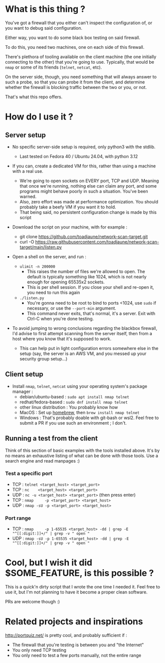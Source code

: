 # What is this thing ?

You've got a firewall that you either can't inspect the configuration of, or you want to debug said configuration.

Either way, you want to do some black box testing on said firewall.

To do this, you need two machines, one on each side of this firewall.

There's plethora of tooling available on the client machine (the one initially connecting to the other) that you're going to use.
Typically, that would be `nmap` or some of its friends (`telnet`, `netcat`, etc).

On the server side, though, you need something that will always answer to such a probe, so that you can probe it from the client, and determine whether the firewall is blocking traffic between the two or you, or not.

That's what this repo offers.

# How do I use it ?

## Server setup

- No specific server-side setup is required, only python3 with the stdlib.
  - Last tested on Fedora 40 / Ubuntu 24.04, with python 3.12
- If you can, create a dedicated VM for this, rather than using a machine with a real use.

  - We're going to open sockets on EVERY port, TCP and UDP. Meaning that once we're running, nothing else can claim any port, and some programs might behave poorly in such a situation. You've been warned.
  - Also, zero effort was made at performance optimization. You should probably take a beefy VM if you want it to hold.
  - That being said, no persistent configuration change is made by this script

- Download the script on your machine, with for example :
  - git clone https://github.com/toadjaune/network-scan-target.git
  - curl -O https://raw.githubusercontent.com/toadjaune/network-scan-target/main/listen.py
- Open a shell on the server, and run :

  - `ulimit -n 200000`
    - This raises the number of files we're allowed to open. The default is typically something like 1024, which is not nearly enough for opening 65535x2 sockets.
    - This is per shell session. If you close your shell and re-open it, you need to run this again
  - `./listen.py`
    - You're gonna need to be root to bind to ports <1024, use `sudo` if necessary, or use the `--port-min` argument.
    - This command never exits, that's normal, it's a server. Exit with Ctrl-C when you're done testing.

- To avoid jumping to wrong conclusions regarding the blackbox firewall, I'd advise to first attempt scanning from the server itself, then from a host where you know that it's supposed to work.
  - This can help put in light configuration errors somewhere else in the setup (say, the server is an AWS VM, and you messed up your security group setup...)

## Client setup

- Install `nmap`, `telnet`, `netcat` using your operating system's package manager :
  - debian/ubuntu-based : `sudo apt install nmap telnet`
  - redhat/fedora-based : `sudo dnf install nmap telnet`
  - other linux distribution : You probably know how
  - MacOS : Set up [homebrew](https://brew.sh/), then `brew install nmap telnet`
  - Windows : That's probably doable with git-bash or wsl2. Feel free to submit a PR if you use such an environment ; I don't.

## Running a test from the client

Think of this section of basic examples with the tools installed above.
It's by no means an exhaustive listing of what can be done with those tools.
Use a search engine and read manpages :)

### Test a specific port

- TCP : `telnet <target_host> <target_port>`
- TCP : `nc    <target_host> <target_port>`
- UDP : `nc -u <target_host> <target_port>` (then press enter)
- TCP : `nmap     -p <target_port> <target_host>`
- UDP : `nmap -sU -p <target_port> <target_host>`

### Port range

- TCP : `nmap     -p 1-65535 <target_host> -dd | grep -E "^[[:digit:]]+/" | grep -v " open "`
- UDP : `nmap -sU -p 1-65535 <target_host> -dd | grep -E "^[[:digit:]]+/" | grep -v " open "`

# Cool, but I wish it did $SOME_FEATURE, is this possible ?

This is a quick'n dirty script that I wrote the one time I needed it.
Feel free to use it, but I'm not planning to have it become a proper clean software.

PRs are welcome though :)

# Related projects and inspirations

http://portquiz.net/ is pretty cool, and probably sufficient if :

- The firewall that you're testing is between you and "the Internet"
- You only need TCP testing
- You only need to test a few ports manually, not the entire range
